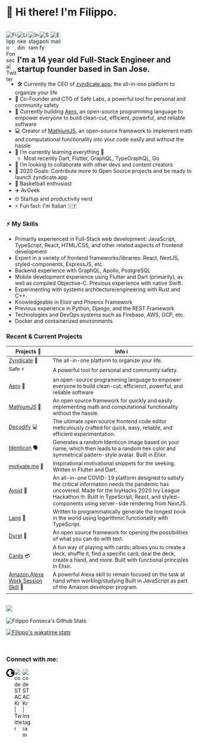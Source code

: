 # 👋 Hi there! I'm Filippo.

<br/>
<a href="https://twitter.com/FilippoFonseca">
  <img align="left" alt="Filippo Fonseca| Twitter" width="30px" src="https://cdn.jsdelivr.net/npm/simple-icons@v3/icons/twitter.svg" />              
</a>
<a href="https://www.linkedin.com">
  <img align="left" alt="Linkedin" width="30px" src="https://cdn.jsdelivr.net/npm/simple-icons@v3/icons/linkedin.svg" />
</a>
<a href="https://www.instagram.com/filippo_fonseca">
  <img align="left" alt="Instagram" width="30px" src="https://cdn.jsdelivr.net/npm/simple-icons@v3/icons/instagram.svg" />
</a>
<a href="https://open.spotify.com/playlist/6PfyInvebm97mva5graYqV?si=zIMWmbiOR7-9txsspi1SbA">
  <img align="left" alt="Spotify" width="30px" src="https://www.svgrepo.com/show/51739/spotify.svg" />
</a>
<a href="mailto:filifonsecacagnazzo@gmail.com">
  <img align="left" alt="Email" width="30px" src="https://www.svgrepo.com/show/94769/black-back-closed-envelope-shape.svg" /> 
</a>

<br />
<br />

## I'm a 14 year old Full-Stack Engineer and startup founder based in San Jose.

- 🛠 Currently the CEO of [zyndicate.app](https://www.zyndicate.app), the all-in-one platform to organize your life
- 🚦 Co-Founder and CTO of Safe Labs, a powerful tool for personal and community safety
- 🚀 Currently building [Aero](https://github.com/aero-lang/aero), an open-source programming language to empower everyone to build clean-cut, efficient, powerful, and reliable software 
- 💻 Creator of [MathiumJS](https://mathiumjs.surge.sh), an open-source framework to implement math and computational functionality into your code easily and without the hassle
- 🌱 I’m currently learning everything 🤣
  - Most recently Dart, Flutter, GraphQL, TypeGraphQL, Go
- 👯 I’m looking to collaborate with other devs and content creators
- 🥅 2020 Goals: Contribute more to Open Source projects and be ready to launch zyndicate.app
- 🏀 Basketball enthusiast
- ✈️  AvGeek
- 🤓 Startup and productivity nerd
- ⚡ Fun fact: I'm Italian 🇮🇹

### ⚡️ My Skills

- Primarily experienced in Full-Stack web development: JavaScript, TypeScript, React, HTML/CSS, and other related aspects of frontend development
- Expert in a variety of frontend frameworks/libraries: React, NextJS, styled-components, ExpressJS, etc.
- Backend experience with GraphQL, Apollo, PostgreSQL
- Mobile development experience using Flutter and Dart (primarily), as well as compiled Objective-C. Previous experience with native Swift.
- Experimenting with systems architecture/engineering with Rust and C++.
- Knowledgeable in Elixir and Phoenix Framework
- Previous experience in Python, Django, and the REST Framework
- Technologies and DevOps systems such as Firebase, AWS, GCP, etc.
- Docker and containerized environments

### Recent & Current Projects

| Projects 🚧 | Info ℹ️ |
|--------------------------------------------------|------------------------------------------------------------------------------------------------|
| [Zyndicate](https://www.zyndicate.app) 🦄 | The all-in-one platform to organize your life. |
| Safe ⚡️ | A powerful tool for personal and community safety. |
| [Aero](https://github.com/aero-lang/aero) 🚀 |  an open-source programming language to empower everyone to build clean-cut, efficienct, powerful, and reliable software |
| [MathiumJS](https://www.mathium.surge.sh) 🧮 | An open source framework for quickly and easily implementing math and computational functionality without the hassle. |
| [Decodify](https://www.decodify.surge.sh) 💻 | The ultimate open source frontend code editor meticulously crafted for quick, easy, reliable, and efficient experimentation. |
| [Identicon](https://github.com/filippo-fonseca/identicon) 🗣 | Generates a random Identicon image based on your name, which then leads to a random hex color and symmetrical pattern-style avatar. Built in Elixir.  |
| [motivate.me](https://github.com/filippo-fonseca/motivate.me) 🎷 | Inspirational motivational snippets for the seeking. Written in Flutter and Dart. |
| [Avoid](https://github.com/filippo-fonseca/avoid) 🦠 | An all-in-one COVID-19 platform designed to satisfy the critical information needs the pandemic has uncovered. Made for the IvyHacks 2020 Ivy League Hackathon 🤓. Built in TypeScript, React, and styled-components using server-side rendering from NextJS. |
| [Lang](https://github.com/filippo-fonseca/lang) 🧠 | Written to programmatically generate the longest book in the world using logarithmic functionality with TypeScript.  |
| [Durat](https://github.com/filippo-fonseca/durat) 🔧 | An open source framework for opening the possibilities of what you can do with text. |
| [Cards](https://github.com/filippo-fonseca/cards) 💳 | A fun way of playing with cards; allows you to create a deck, shuffle it, find a specific card, deal the deck, create a hand, and more. Built with functional principles in Elixir.  |
| [Amazon Alexa Work Session Skill](https://www.amazon.com/dp/B08GKWN831/ref=cm_cr_arp_d_product_top?ie=UTF8) 💪 | A powerful Alexa skill to remain focused on the task at hand when working/studying Built in JavaScript as part of the Amazon developer program.   |
|                                                  |                                                                                                |
<br />
<img align="right alt="Most-Used Languages" src="https://github-readme-stats.vercel.app/api/top-langs/?username=filippo-fonseca&layout=compact" />
                                                                                                                                               
                                                                                                                                               
![Filippo Fonseca's Github Stats](https://github-readme-stats.vercel.app/api?username=filippo-fonseca&count_private=true&show_icons=true&theme=algolia)

[![Filippo's wakatime stats](https://github-readme-stats.vercel.app/api/wakatime?username=filippofonseca)](https://github.com/anuraghazra/github-readme-stats)



<br />

### Connect with me:

[<img align="left" alt="codeSTACKr.com" width="22px" src="https://raw.githubusercontent.com/iconic/open-iconic/master/svg/globe.svg" />](https://www.filippofonseca.com)
[<img align="left" alt="codeSTACKr | Twitter" width="22px" src="https://cdn.jsdelivr.net/npm/simple-icons@v3/icons/twitter.svg" />](https://www.twitter.com/filippofonseca)
[<img align="left" alt="codeSTACKr | Instagram" width="22px" src="https://cdn.jsdelivr.net/npm/simple-icons@v3/icons/instagram.svg" />](https://www.instagram.com/filippo_fonseca)

<br />

<br />
<br />


